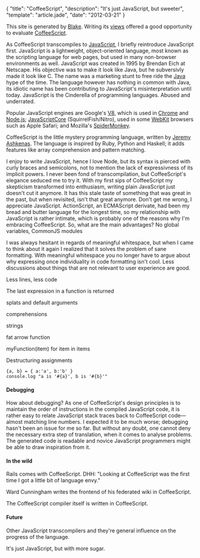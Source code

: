 {
  "title": "CoffeeScript",
  "description": "It's just JavaScript, but sweeter",
  "template": "article.jade",
  "date": "2012-03-21"
}

This site is generated by [Blake](http://michaelnisi.github.com/blake/). Writing its [views](http://michaelnisi.github.com/michaelnisi/home.html) offered a good opportunity to evaluate [CoffeeScript](http://coffeescript.org/).

As CoffeeScript transcompiles to [JavaScript](https://developer.mozilla.org/en/JavaScript), I briefly reintroduce JavaScript first. JavaScript is a lightweight, object-oriented language, most known as the scripting language for web pages, but used in many non-browser environments as well. JavaScript was created in 1995 by Brendan Eich at Netscape. His objective was to make it look like Java, but he subversivly made it look like C. The name was a marketing stunt to free ride the [Java](http://en.wikipedia.org/wiki/Java_(programming_language)) hype of the time. The language however has nothing in common with Java, its idiotic name has been contributing to JavaScript's misinterpretation until today. JavaScript is the Cinderella of programming languages. Abused and underrated.

Popular JavaScript engines are Google's [V8](http://code.google.com/p/v8/), which is used in [Chrome](https://www.google.com/chrome) and [Node.js](http://nodejs.org/); [JavaScriptCore](http://www.webkit.org/projects/javascript/) (SquirrelFish/Nitro), used in some [WebKit](http://www.webkit.org/) browsers such as Apple Safari; and Mozilla's [SpiderMonkey](https://developer.mozilla.org/en/SpiderMonkey).

CoffeeScript is the little mystery programming language, written by [Jeremy Ashkenas](https://github.com/jashkenas). The language is inspired by Ruby, Python and Haskell; it adds features like array comprehension and pattern matching.

I enjoy to write JavaScript, hence I love Node, but its syntax is pierced with curly braces and semicolons, not to mention the lack of expressivness of its implicit powers.
I never been fond of transcompilation, but CoffeeScript's elegance seduced me to try it. With my first sips of CoffeeScript my skepticism transformed into enthusiasm, writing plain JavaScript just doesn't cut it anymore. It has this stale taste of something that was great in the past, but when revisited, isn't that great anymore. Don't get me wrong, I appreciate JavaScript. ActionScript, an ECMAScript derivate, had been my bread and butter language for the longest time, so my relationship with JavaScript is rather intimate, which is probably one of the reasons why I'm embracing CoffeeScript. So, what are the main advantages?
No global variables, CommonJS modules

I was always hesitant in regards of meaningful whitespace, but when I came to think about it again I realized that it solves the problem of sane formatting. With meaningful whitespace you no longer have to argue about why expressing once individuality in code formatting isn't cool. Less discussions about things that are not relevant to user experience are good.

Less lines, less code

The last expression in a function is returned

splats and default arguments

comprehensions

strings

fat arrow function

myFunction(item) for item in items

Destructuring assignments

	{a, b} = { a:'a', b:'b' }
	console.log "a is '#{a}', b is '#{b}'"


#### Debugging
How about debugging? As one of CoffeeScript's design principles is to maintain the order of instructions in the compiled JavaScript code, it is rather easy to relate JavaScript stack traces back to CoffeeScript code—almost matching line numbers. I expected it to be much worse; debugging hasn't been an issue for me so far. 
But without any doubt, one cannot deny the necessary extra step of translation, when it comes to analyse problems. The generated code is readable and novice JavaScript programmers might be able to draw inspiration from it.

#### In the wild 
Rails comes with CoffeeScript. DHH: "Looking at CoffeeScript was the first time I got a little bit of language envy." 

Ward Cunningham writes the frontend of his federated wiki in CoffeeScript.

The CoffeeScript compiler itself is written in CoffeeScript.

#### Future
Other JavaScript transcompilers and they're general influence on the progress of the language.

It's just JavaScript, but with more sugar.
